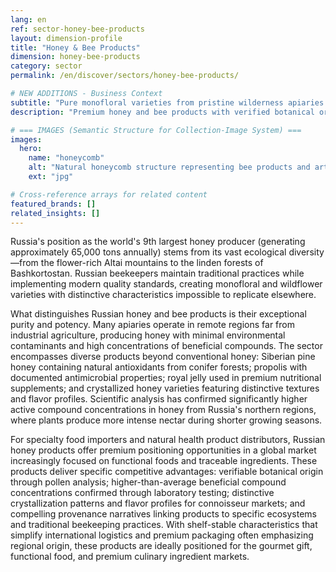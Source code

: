 ```yaml
---
lang: en
ref: sector-honey-bee-products
layout: dimension-profile
title: "Honey & Bee Products"
dimension: honey-bee-products
category: sector
permalink: /en/discover/sectors/honey-bee-products/

# NEW ADDITIONS - Business Context
subtitle: "Pure monofloral varieties from pristine wilderness apiaries featuring exceptional potency and distinctive regional characteristics"
description: "Premium honey and bee products with verified botanical origins, higher beneficial compound concentrations, and compelling provenance narratives."

# === IMAGES (Semantic Structure for Collection-Image System) ===
images:
  hero:
    name: "honeycomb"
    alt: "Natural honeycomb structure representing bee products and artisanal honey production"
    ext: "jpg"

# Cross-reference arrays for related content
featured_brands: []
related_insights: []
---
```


Russia's position as the world's 9th largest honey producer (generating approximately 65,000 tons annually) stems from its vast ecological diversity—from the flower-rich Altai mountains to the linden forests of Bashkortostan. Russian beekeepers maintain traditional practices while implementing modern quality standards, creating monofloral and wildflower varieties with distinctive characteristics impossible to replicate elsewhere.

What distinguishes Russian honey and bee products is their exceptional purity and potency. Many apiaries operate in remote regions far from industrial agriculture, producing honey with minimal environmental contaminants and high concentrations of beneficial compounds. The sector encompasses diverse products beyond conventional honey: Siberian pine honey containing natural antioxidants from conifer forests; propolis with documented antimicrobial properties; royal jelly used in premium nutritional supplements; and crystallized honey varieties featuring distinctive textures and flavor profiles. Scientific analysis has confirmed significantly higher active compound concentrations in honey from Russia's northern regions, where plants produce more intense nectar during shorter growing seasons.

For specialty food importers and natural health product distributors, Russian honey products offer premium positioning opportunities in a global market increasingly focused on functional foods and traceable ingredients. These products deliver specific competitive advantages: verifiable botanical origin through pollen analysis; higher-than-average beneficial compound concentrations confirmed through laboratory testing; distinctive crystallization patterns and flavor profiles for connoisseur markets; and compelling provenance narratives linking products to specific ecosystems and traditional beekeeping practices. With shelf-stable characteristics that simplify international logistics and premium packaging often emphasizing regional origin, these products are ideally positioned for the gourmet gift, functional food, and premium culinary ingredient markets.
